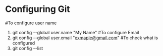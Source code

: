 # Configuring Git
#To configure user name 
1. git config --global user.name "My Name"
#To configure Email
2. git config --global user.email "exmaple@gmail.com" 
#To check what is configured 
3. git config --list 
